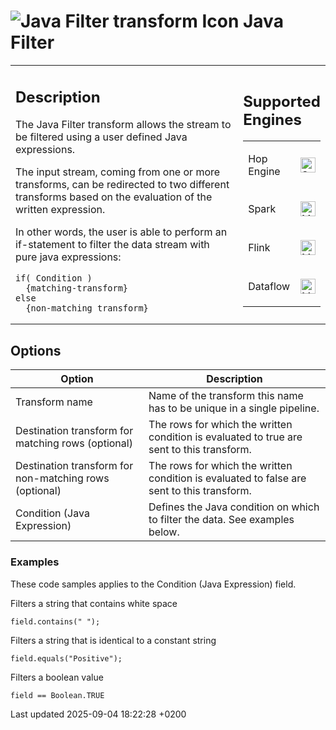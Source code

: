<div id="header">

# <span class="image image-doc-icon">![Java Filter transform Icon](../assets/images/transforms/icons/javafilter.svg)</span> Java Filter

</div>

<div id="content">

<div id="preamble">

<div class="sectionbody">

<table>
<colgroup>
<col style="width: 75%" />
<col style="width: 25%" />
</colgroup>
<tbody>
<tr class="odd">
<td><div class="content">
<div class="sect1">
<h2 id="_description">Description</h2>
<div class="sectionbody">
<div class="paragraph">
<p>The Java Filter transform allows the stream to be filtered using a user defined Java expressions.</p>
</div>
<div class="paragraph">
<p>The input stream, coming from one or more transforms, can be redirected to two different transforms based on the evaluation of the written expression.</p>
</div>
<div class="paragraph">
<p>In other words, the user is able to perform an if-statement to filter the data stream with pure java expressions:</p>
</div>
<div class="listingblock">
<div class="content">
<pre class="highlight"><code>if( Condition )
  {matching-transform}
else
  {non-matching transform}</code></pre>
</div>
</div>
</div>
</div>
</div></td>
<td><div class="content">
<div class="sect1">
<h2 id="_supported_engines">Supported Engines</h2>
<div class="sectionbody">
<table>
<tbody>
<tr class="odd">
<td><p>Hop Engine</p></td>
<td><div class="content">
<div class="paragraph">
<p><span class="image"><img src="../assets/images/check_mark.svg" alt="Supported" width="24" /></span></p>
</div>
</div></td>
</tr>
<tr class="even">
<td><p>Spark</p></td>
<td><div class="content">
<div class="paragraph">
<p><span class="image"><img src="../assets/images/question_mark.svg" alt="Maybe Supported" width="24" /></span></p>
</div>
</div></td>
</tr>
<tr class="odd">
<td><p>Flink</p></td>
<td><div class="content">
<div class="paragraph">
<p><span class="image"><img src="../assets/images/question_mark.svg" alt="Maybe Supported" width="24" /></span></p>
</div>
</div></td>
</tr>
<tr class="even">
<td><p>Dataflow</p></td>
<td><div class="content">
<div class="paragraph">
<p><span class="image"><img src="../assets/images/question_mark.svg" alt="Maybe Supported" width="24" /></span></p>
</div>
</div></td>
</tr>
</tbody>
</table>
</div>
</div>
</div></td>
</tr>
</tbody>
</table>

</div>

</div>

<div class="sect1">

## Options

<div class="sectionbody">

| Option                                                 | Description                                                                                |
| ------------------------------------------------------ | ------------------------------------------------------------------------------------------ |
| Transform name                                         | Name of the transform this name has to be unique in a single pipeline.                     |
| Destination transform for matching rows (optional)     | The rows for which the written condition is evaluated to true are sent to this transform.  |
| Destination transform for non-matching rows (optional) | The rows for which the written condition is evaluated to false are sent to this transform. |
| Condition (Java Expression)                            | Defines the Java condition on which to filter the data. See examples below.                |

<div class="sect2">

### Examples

<div class="paragraph">

These code samples applies to the Condition (Java Expression) field.

</div>

<div class="paragraph">

Filters a string that contains white space

</div>

<div class="listingblock">

<div class="content">

``` highlight
field.contains(" ");
```

</div>

</div>

<div class="paragraph">

Filters a string that is identical to a constant string

</div>

<div class="listingblock">

<div class="content">

``` highlight
field.equals("Positive");
```

</div>

</div>

<div class="paragraph">

Filters a boolean value

</div>

<div class="listingblock">

<div class="content">

``` highlight
field == Boolean.TRUE
```

</div>

</div>

</div>

</div>

</div>

</div>

<div id="footer">

<div id="footer-text">

Last updated 2025-09-04 18:22:28 +0200

</div>

</div>
